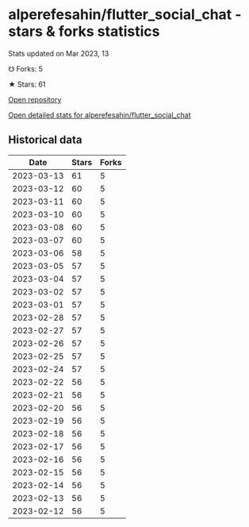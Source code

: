 # alperefesahin/flutter_social_chat - stars & forks statistics

Stats updated on Mar 2023, 13

☋ Forks: 5

★ Stars: 61

[Open repository](https://github.com/alperefesahin/flutter_social_chat)

[Open detailed stats for alperefesahin/flutter_social_chat](https://reviewgithub.com/rep/alperefesahin/flutter_social_chat)

## Historical data
| Date | Stars | Forks |
|------|-------|-------|
| 2023-03-13 | 61 | 5 | 
| 2023-03-12 | 60 | 5 | 
| 2023-03-11 | 60 | 5 | 
| 2023-03-10 | 60 | 5 | 
| 2023-03-08 | 60 | 5 | 
| 2023-03-07 | 60 | 5 | 
| 2023-03-06 | 58 | 5 | 
| 2023-03-05 | 57 | 5 | 
| 2023-03-04 | 57 | 5 | 
| 2023-03-02 | 57 | 5 | 
| 2023-03-01 | 57 | 5 | 
| 2023-02-28 | 57 | 5 | 
| 2023-02-27 | 57 | 5 | 
| 2023-02-26 | 57 | 5 | 
| 2023-02-25 | 57 | 5 | 
| 2023-02-24 | 57 | 5 | 
| 2023-02-22 | 56 | 5 | 
| 2023-02-21 | 56 | 5 | 
| 2023-02-20 | 56 | 5 | 
| 2023-02-19 | 56 | 5 | 
| 2023-02-18 | 56 | 5 | 
| 2023-02-17 | 56 | 5 | 
| 2023-02-16 | 56 | 5 | 
| 2023-02-15 | 56 | 5 | 
| 2023-02-14 | 56 | 5 | 
| 2023-02-13 | 56 | 5 | 
| 2023-02-12 | 56 | 5 | 


